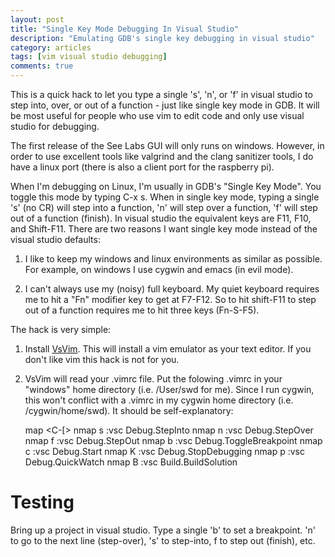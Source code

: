 ```yaml
---
layout: post
title: "Single Key Mode Debugging In Visual Studio"
description: "Emulating GDB's single key debugging in visual studio"
category: articles
tags: [vim visual studio debugging]
comments: true  
---
```


This is a quick hack to let you type a single 's', 'n', or 'f' in visual studio
to step into, over, or out of a function - just like single key mode in GDB. It
will be most useful for people who use vim to edit code and only use visual
studio for debugging.

The first release of the See Labs GUI will only runs on windows. However, in
order to use excellent tools like valgrind and the clang sanitizer tools, I do
have a linux port (there is also a client port for the raspberry pi).

When I'm debugging on Linux, I'm usually in GDB's "Single Key Mode". You toggle
this mode by typing C-x s. When in single key mode, typing a single 's' (no CR)
will step into a function, 'n' will step over a function, 'f' will step out of a
function (finish). In visual studio the equivalent keys are F11, F10, and
Shift-F11. There are two reasons I want single key mode instead of the visual
studio defaults:

1. I like to keep my windows and linux environments as similar as possible. For
   example, on windows I use cygwin and emacs (in evil mode).

2. I can't always use my (noisy) full keyboard. My quiet keyboard requires me to
   hit a "Fn" modifier key to get at F7-F12. So to hit shift-F11 to step out of a
   function requires me to hit three keys (Fn-S-F5).

The hack is very simple:

1. Install
   [VsVim](http://visualstudiogallery.msdn.microsoft.com/59ca71b3-a4a3-46ca-8fe1-0e90e3f79329). This
   will install a vim emulator as your text editor. If you don't like vim this
   hack is not for you.

2. VsVim will read your .vimrc file. Put the folowing .vimrc in your "windows"
   home directory (i.e. /User/swd for me). Since I run cygwin, this won't conflict
   with a .vimrc in my cygwin home directory (i.e. /cygwin/home/swd). It should be
   self-explanatory:

    map <C-[> <ESC>
    nmap s :vsc Debug.StepInto<CR>
    nmap n :vsc Debug.StepOver<CR>
    nmap f :vsc Debug.StepOut<CR>
    nmap b :vsc Debug.ToggleBreakpoint<CR>
    nmap c :vsc Debug.Start<CR>
    nmap K :vsc Debug.StopDebugging<CR>
    nmap p :vsc Debug.QuickWatch<CR>
    nmap B :vsc Build.BuildSolution<CR>

# Testing

Bring up a project in visual studio. Type a single 'b' to set a breakpoint. 'n'
to go to the next line (step-over), 's' to step-into, f to step out (finish),
etc.

